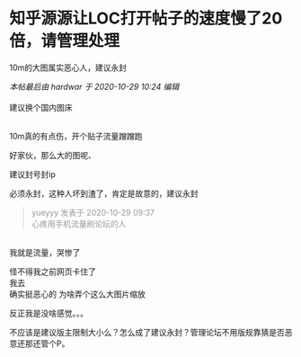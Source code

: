 # 知乎源源让LOC打开帖子的速度慢了20倍，请管理处理


10m的大图属实恶心人，建议永封

<i class="pstatus"> 本帖最后由 hardwar 于 2020-10-29 10:24 编辑 </i><br />
<br />
<img src="static/image/smiley/yct/010.gif" smilieid="41" border="0" alt="" />建议换个国内图床<br />
<br />
<img id="aimg_Sl8lK" onclick="zoom(this, this.src, 0, 0, 0)" class="zoom" src="https://mjj.today/upload/2010/45695af0df492e6d.png" onmouseover="img_onmouseoverfunc(this)" onload="thumbImg(this)" border="0" alt="" />

10m真的有点伤，开个贴子流量蹭蹭跑

好家伙，那么大的图呢、

建议封号封ip

必须永封，这种人坏到渣了，肯定是故意的，建议永封

<div class="quote"><blockquote><font color="#999999">yueyyy 发表于 2020-10-29 09:37</font><br />
<font color="#999999">心疼用手机流量刷论坛的人</font></blockquote></div><br />
我就是流量，哭惨了

怪不得我之前网页卡住了 <br />
我去 <br />
确实挺恶心的 为啥弄个这么大图片缩放

<img src="static/image/smiley/default/sweat.gif" smilieid="10" border="0" alt="" />反正我是没啥感觉。。。

不应该是建议版主限制大小么？怎么成了建议永封？管理论坛不用版规靠猜是否恶意还那还管个P。
